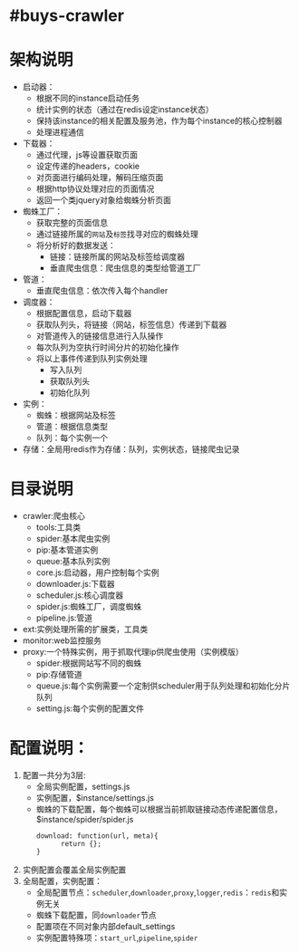 #buys-crawler
==============================
# 架构说明
* 启动器：
    * 根据不同的instance启动任务
    * 统计实例的状态（通过在redis设定instance状态）
    * 保持该instance的相关配置及服务池，作为每个instance的核心控制器
    * 处理进程通信
* 下载器：
    * 通过代理，js等设置获取页面
    * 设定传递的headers，cookie
    * 对页面进行编码处理，解码压缩页面
    * 根据http协议处理对应的页面情况
    * 返回一个类jquery对象给蜘蛛分析页面
* 蜘蛛工厂：
    * 获取完整的页面信息
    * 通过链接所属的`网站`及`标签`找寻对应的蜘蛛处理
    * 将分析好的数据发送：
        * 链接：链接所属的网站及标签给调度器
        * 垂直爬虫信息：爬虫信息的类型给管道工厂
* 管道：
    * 垂直爬虫信息：依次传入每个handler
* 调度器：
    * 根据配置信息，启动下载器
    * 获取队列头，将链接（网站，标签信息）传递到下载器
    * 对管道传入的链接信息进行入队操作
    * 每次队列为空执行时间分片的初始化操作
    * 将以上事件传递到队列实例处理
        * 写入队列
        * 获取队列头
        * 初始化队列
* 实例：
    * 蜘蛛：根据网站及标签
    * 管道：根据信息类型
    * 队列：每个实例一个
* 存储：全局用redis作为存储：队列，实例状态，链接爬虫记录
    

# 目录说明
* crawler:爬虫核心
    * tools:工具类
    * spider:基本爬虫实例
    * pip:基本管道实例
    * queue:基本队列实例
    * core.js:启动器，用户控制每个实例
    * downloader.js:下载器
    * scheduler.js:核心调度器
    * spider.js:蜘蛛工厂，调度蜘蛛
    * pipeline.js:管道
* ext:实例处理所需的扩展类，工具类
* monitor:web监控服务
* proxy:一个特殊实例，用于抓取代理ip供爬虫使用（实例模版）
    * spider:根据网站写不同的蜘蛛
    * pip:存储管道
    * queue.js:每个实例需要一个定制供scheduler用于队列处理和初始化分片队列
    * setting.js:每个实例的配置文件

# 配置说明：
1. 配置一共分为3层:
    * 全局实例配置，settings.js
    * 实例配置，$instance/settings.js
    * 蜘蛛的下载配置，每个蜘蛛可以根据当前抓取链接动态传递配置信息，$instance/spider/spider.js
      ```
      download: function(url, meta){
            return {};
      }
      ```
2. 实例配置会覆盖全局实例配置
3. 全局配置，实例配置：
    * 全局配置节点：`scheduler`,`downloader`,`proxy`,`logger`,`redis`：`redis`和实例无关
    * 蜘蛛下载配置，同`downloader`节点
    * 配置项在不同对象内部default_settings
    * 实例配置特殊项：`start_url`,`pipeline`,`spider`


